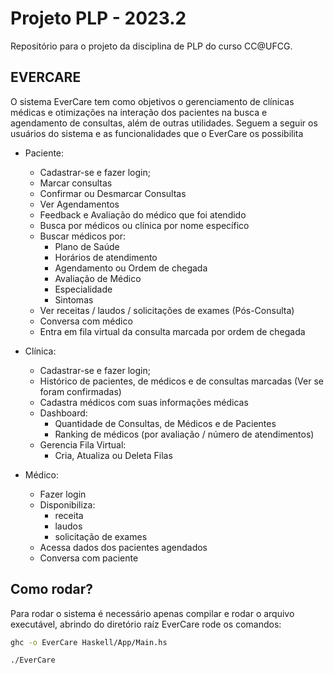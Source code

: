 # Projeto PLP - 2023.2
Repositório para o projeto da disciplina de PLP do curso CC@UFCG.

## EVERCARE
O sistema EverCare tem como objetivos o gerenciamento de clínicas médicas e otimizações na interação dos pacientes na busca e agendamento de consultas, além de outras utilidades. Seguem a seguir os usuários do sistema e as funcionalidades que o EverCare os possibilita

- Paciente:
    - Cadastrar-se e fazer login;
    - Marcar consultas
    - Confirmar ou Desmarcar Consultas
    - Ver Agendamentos
    - Feedback e Avaliação do médico que foi atendido
    - Busca por médicos ou clínica por nome específico
    - Buscar médicos por:
        - Plano de Saúde
        - Horários de atendimento
        - Agendamento ou Ordem de chegada
        - Avaliação de Médico
        - Especialidade
        - Sintomas
    - Ver receitas / laudos / solicitações de exames (Pós-Consulta)
    - Conversa com médico
    - Entra em fila virtual da consulta marcada por ordem de chegada

- Clínica:
    - Cadastrar-se e fazer login;
    - Histórico de pacientes, de médicos e de consultas marcadas (Ver se foram confirmadas)
    - Cadastra médicos com suas informações médicas
    - Dashboard:
        - Quantidade de Consultas, de Médicos e de Pacientes
        - Ranking de médicos (por avaliação / número de atendimentos)
    - Gerencia Fila Virtual:
        - Cria, Atualiza ou Deleta Filas

- Médico:
    - Fazer login
    - Disponibiliza:
        - receita
        - laudos 
        - solicitação de exames
    - Acessa dados dos pacientes agendados
    - Conversa com paciente

## Como rodar?
Para rodar o sistema é necessário apenas compilar e rodar o arquivo executável,
abrindo do diretório raíz EverCare rode os comandos:
``` bash
ghc -o EverCare Haskell/App/Main.hs

./EverCare
```
